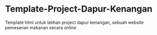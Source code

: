 # Template-Project-Dapur-Kenangan
Template html untuk latihan project dapur kenangan, sebuah website pemesanan makanan secara online
